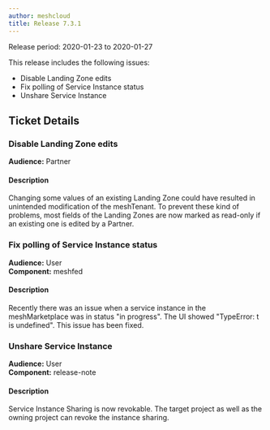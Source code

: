 ```yaml
---
author: meshcloud
title: Release 7.3.1
---
```


Release period: 2020-01-23 to 2020-01-27

This release includes the following issues:
* Disable Landing Zone edits
* Fix polling of Service Instance status
* Unshare Service Instance
<!--truncate-->

## Ticket Details
### Disable Landing Zone edits
**Audience:** Partner<br>

#### Description
Changing some values of an existing Landing Zone could have resulted in unintended modification of the meshTenant.
To prevent these kind of problems, most fields of the Landing Zones are now marked as read-only if an existing one is edited by a Partner.

### Fix polling of Service Instance status
**Audience:** User<br>**Component:** meshfed


#### Description
Recently there was an issue when a service instance in the meshMarketplace was in status "in progress".
The UI showed "TypeError: t is undefined". This issue has been fixed.

### Unshare Service Instance
**Audience:** User<br>**Component:** release-note


#### Description
Service Instance Sharing is now revokable. The target project as well as the owning project can revoke the instance sharing.

